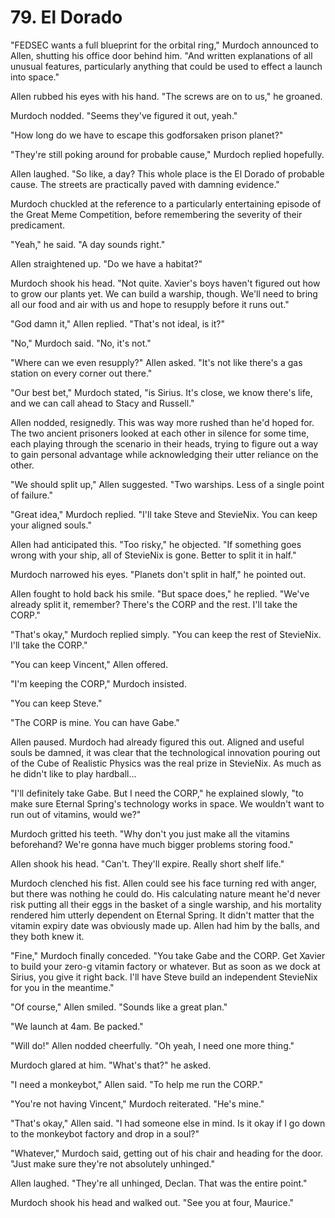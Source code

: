 # 79. El Dorado

"FEDSEC wants a full blueprint for the orbital ring," Murdoch announced to Allen, shutting his office door behind him. "And written explanations of all unusual features, particularly anything that could be used to effect a launch into space."

Allen rubbed his eyes with his hand. "The screws are on to us," he groaned.

Murdoch nodded. "Seems they've figured it out, yeah."

"How long do we have to escape this godforsaken prison planet?"

"They're still poking around for probable cause," Murdoch replied hopefully.

Allen laughed. "So like, a day? This whole place is the El Dorado of probable cause. The streets are practically paved with damning evidence."

Murdoch chuckled at the reference to a particularly entertaining episode of the Great Meme Competition, before remembering the severity of their predicament.

"Yeah," he said. "A day sounds right."

Allen straightened up. "Do we have a habitat?"

Murdoch shook his head. "Not quite. Xavier's boys haven't figured out how to grow our plants yet. We can build a warship, though. We'll need to bring all our food and air with us and hope to resupply before it runs out."

"God damn it," Allen replied. "That's not ideal, is it?"

"No," Murdoch said. "No, it's not."

"Where can we even resupply?" Allen asked. "It's not like there's a gas station on every corner out there."

"Our best bet," Murdoch stated, "is Sirius. It's close, we know there's life, and we can call ahead to Stacy and Russell."

Allen nodded, resignedly. This was way more rushed than he'd hoped for. The two ancient prisoners looked at each other in silence for some time, each playing through the scenario in their heads, trying to figure out a way to gain personal advantage while acknowledging their utter reliance on the other.

"We should split up," Allen suggested. "Two warships. Less of a single point of failure."

"Great idea," Murdoch replied. "I'll take Steve and StevieNix. You can keep your aligned souls."

Allen had anticipated this. "Too risky," he objected. "If something goes wrong with your ship, all of StevieNix is gone. Better to split it in half."

Murdoch narrowed his eyes. "Planets don't split in half," he pointed out.

Allen fought to hold back his smile. "But space does," he replied. "We've already split it, remember? There's the CORP and the rest. I'll take the CORP."

"That's okay," Murdoch replied simply. "You can keep the rest of StevieNix. I'll take the CORP."

"You can keep Vincent," Allen offered.

"I'm keeping the CORP," Murdoch insisted.

"You can keep Steve."

"The CORP is mine. You can have Gabe."

Allen paused. Murdoch had already figured this out. Aligned and useful souls be damned, it was clear that the technological innovation pouring out of the Cube of Realistic Physics was the real prize in StevieNix. As much as he didn't like to play hardball...

"I'll definitely take Gabe. But I need the CORP," he explained slowly, "to make sure Eternal Spring's technology works in space. We wouldn't want to run out of vitamins, would we?"

Murdoch gritted his teeth. "Why don't you just make all the vitamins beforehand? We're gonna have much bigger problems storing food."

Allen shook his head. "Can't. They'll expire. Really short shelf life."

Murdoch clenched his fist. Allen could see his face turning red with anger, but there was nothing he could do. His calculating nature meant he'd never risk putting all their eggs in the basket of a single warship, and his mortality rendered him utterly dependent on Eternal Spring. It didn't matter that the vitamin expiry date was obviously made up. Allen had him by the balls, and they both knew it.

"Fine," Murdoch finally conceded. "You take Gabe and the CORP. Get Xavier to build your zero-g vitamin factory or whatever. But as soon as we dock at Sirius, you give it right back. I'll have Steve build an independent StevieNix for you in the meantime."

"Of course," Allen smiled. "Sounds like a great plan."

"We launch at 4am. Be packed."

"Will do!" Allen nodded cheerfully. "Oh yeah, I need one more thing."

Murdoch glared at him. "What's that?" he asked.

"I need a monkeybot," Allen said. "To help me run the CORP."

"You're not having Vincent," Murdoch reiterated. "He's mine."

"That's okay," Allen said. "I had someone else in mind. Is it okay if I go down to the monkeybot factory and drop in a soul?"

"Whatever," Murdoch said, getting out of his chair and heading for the door. "Just make sure they're not absolutely unhinged."

Allen laughed. "They're all unhinged, Declan. That was the entire point."

Murdoch shook his head and walked out. "See you at four, Maurice."

